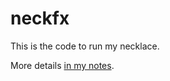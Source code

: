 # neckfx

This is the code to run my necklace.

More details [in my notes](https://notes.stuartpb.com/content/6dc617ce-7fc0-4c57-937e-2656af78f664.html).
